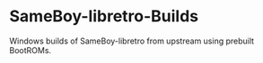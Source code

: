 # SameBoy-libretro-Builds

Windows builds of SameBoy-libretro from upstream using prebuilt BootROMs.
